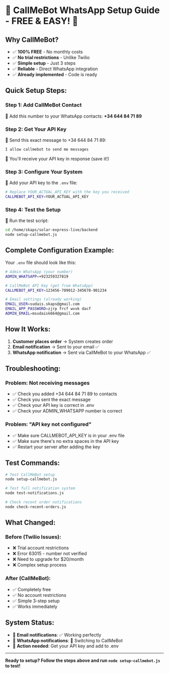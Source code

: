 # 🚀 CallMeBot WhatsApp Setup Guide - FREE & EASY! 🚀

## Why CallMeBot?

- ✅ **100% FREE** - No monthly costs
- ✅ **No trial restrictions** - Unlike Twilio
- ✅ **Simple setup** - Just 3 steps
- ✅ **Reliable** - Direct WhatsApp integration
- ✅ **Already implemented** - Code is ready

## Quick Setup Steps:

### Step 1: Add CallMeBot Contact

📱 Add this number to your WhatsApp contacts: **+34 644 84 71 89**

### Step 2: Get Your API Key

💬 Send this exact message to +34 644 84 71 89:

```
I allow callmebot to send me messages
```

🔑 You'll receive your API key in response (save it!)

### Step 3: Configure Your System

📝 Add your API key to the `.env` file:

```bash
# Replace YOUR_ACTUAL_API_KEY with the key you received
CALLMEBOT_API_KEY=YOUR_ACTUAL_API_KEY
```

### Step 4: Test the Setup

🧪 Run the test script:

```bash
cd /home/skaps/solar-express-live/backend
node setup-callmebot.js
```

## Complete Configuration Example:

Your `.env` file should look like this:

```bash
# Admin WhatsApp (your number)
ADMIN_WHATSAPP=+923259327819

# CallMeBot API Key (get from WhatsApp)
CALLMEBOT_API_KEY=123456-789012-345678-901234

# Email settings (already working)
EMAIL_USER=sudais.skaps@gmail.com
EMAIL_APP_PASSWORD=zjrp frcf wvvk dacf
ADMIN_EMAIL=msudaisk664@gmail.com
```

## How It Works:

1. **Customer places order** → System creates order
2. **Email notification** → Sent to your email ✅
3. **WhatsApp notification** → Sent via CallMeBot to your WhatsApp ✅

## Troubleshooting:

### Problem: Not receiving messages

- ✅ Check you added +34 644 84 71 89 to contacts
- ✅ Check you sent the exact message
- ✅ Check your API key is correct in .env
- ✅ Check your ADMIN_WHATSAPP number is correct

### Problem: "API key not configured"

- ✅ Make sure CALLMEBOT_API_KEY is in your .env file
- ✅ Make sure there's no extra spaces in the API key
- ✅ Restart your server after adding the key

## Test Commands:

```bash
# Test CallMeBot setup
node setup-callmebot.js

# Test full notification system
node test-notifications.js

# Check recent order notifications
node check-recent-orders.js
```

## What Changed:

### Before (Twilio Issues):

- ❌ Trial account restrictions
- ❌ Error 63015 - number not verified
- ❌ Need to upgrade for $20/month
- ❌ Complex setup process

### After (CallMeBot):

- ✅ Completely free
- ✅ No account restrictions
- ✅ Simple 3-step setup
- ✅ Works immediately

## System Status:

- 📧 **Email notifications**: ✅ Working perfectly
- 📱 **WhatsApp notifications**: 🔄 Switching to CallMeBot
- 🔧 **Action needed**: Get your API key and add to .env

---

**Ready to setup? Follow the steps above and run `node setup-callmebot.js` to test!**
